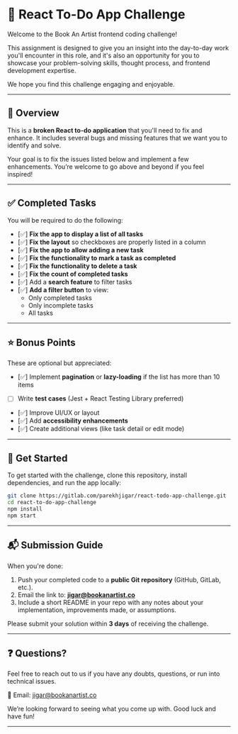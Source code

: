 # 🧩 React To-Do App Challenge

Welcome to the Book An Artist frontend coding challenge!

This assignment is designed to give you an insight into the day-to-day work you'll encounter in this role, and it's also an opportunity for you to showcase your problem-solving skills, thought process, and frontend development expertise.

We hope you find this challenge engaging and enjoyable.

---

## 📝 Overview

This is a **broken React to-do application** that you'll need to fix and enhance. It includes several bugs and missing features that we want you to identify and solve.

Your goal is to fix the issues listed below and implement a few enhancements. You’re welcome to go above and beyond if you feel inspired!

---

## ✅ Completed Tasks

You will be required to do the following:

- [✅] **Fix the app to display a list of all tasks**
- [✅] **Fix the layout** so checkboxes are properly listed in a column
- [✅] **Fix the app to allow adding a new task**
- [✅] **Fix the functionality to mark a task as completed**
- [✅] **Fix the functionality to delete a task**
- [✅] **Fix the count of completed tasks**
- [✅] Add a **search feature** to filter tasks
- [✅] **Add a filter button** to view:
  - Only completed tasks
  - Only incomplete tasks
  - All tasks

---

## ⭐ Bonus Points

These are optional but appreciated:

- [✅] Implement **pagination** or **lazy-loading** if the list has more than 10 items
- [ ] Write **test cases** (Jest + React Testing Library preferred)
- [✅] Improve UI/UX or layout
- [✅] Add **accessibility enhancements**
- [✅] Create additional views (like task detail or edit mode)

---

## 🚀 Get Started

To get started with the challenge, clone this repository, install dependencies, and run the app locally:

```bash
git clone https://gitlab.com/parekhjigar/react-todo-app-challenge.git
cd react-to-do-app-challenge
npm install
npm start
```
---
## 📬 Submission Guide

When you're done:

1. Push your completed code to a **public Git repository** (GitHub, GitLab, etc.).
2. Email the link to: **<jigar@bookanartist.co>**
3. Include a short README in your repo with any notes about your implementation, improvements made, or assumptions.

Please submit your solution within **3 days** of receiving the challenge.

---
## ❓ Questions?
Feel free to reach out to us if you have any doubts, questions, or run into technical issues.

📧 Email: <jigar@bookanartist.co>

We’re looking forward to seeing what you come up with.
Good luck and have fun!

---
